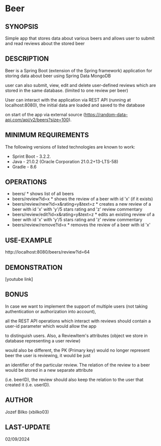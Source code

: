 # Beer
## SYNOPSIS
Simple app that stores data about various beers and allows user to submit and read reviews about the stored beer

## DESCRIPTION
Beer is a Spring Boot (extension of the Spring framework) application for storing data about beer using Spring Data MongoDB

user can also submit, view, edit and delete user-defined reviews which are stored in the same database. (limited to one review per beer)

User can interact with the application via REST API (running at localhost:8080), the initial data are loaded and saved to the database

on start of the app via external source (https://random-data-api.com/api/v2/beers?size=100).

## MINIMUM REQUIREMENTS
The following versions of listed technologies are known to work:
* Sprint Boot	- 3.2.2.
* Java		- 21.0.2 (Oracle Corporation 21.0.2+13-LTS-58)
* Gradle		- 8.6

## OPERATIONS
* beers/
      * shows list of all beers
* beers/review?id=x
      * shows the review of a beer with id 'x' (if it exists)
* beers/review/new?id=x&rating=y&text=z
      * creates a new review of a beer with id 'x' with 'y'/5 stars rating and 'z' review commentary
* beers/review/edit?id=x&rating=y&text=z
      * edits an existing review of a beer with id 'x' with 'y'/5 stars rating and 'z' review commentary
* beers/review/remove?id=x
      * removes the review of a beer with id 'x' 

## USE-EXAMPLE
http://localhost:8080/beers/review?id=64

## DEMONSTRATION
[youtube link]
      
## BONUS
In case we want to implement the support of multiple users (not taking authentication or authorization into account),

all the REST API operations which interact with reviews should contain a user-id parameter which would allow the app

to distinguish users. Also, a ReviewItem's attributes (object we store in database representing a user review)

would also be different, the PK (Primary key) would no longer represent beer the user is reviewing, it would be just

an identifier of the particular review. The relation of the review to a beer would be stored in a new separate attribute

(i.e. beerID), the review should also keep the relation to the user that created it (i.e. userID).

## AUTHOR
Jozef Bilko (xbilko03)

## LAST-UPDATE
02/09/2024
